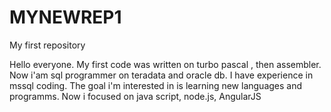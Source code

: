 # MYNEWREP1
My first repository

Hello everyone. My first code was written on turbo pascal , then assembler. Now i'am sql programmer on teradata and oracle db. I have experience in mssql coding. The goal i'm interested in is learning new languages and programms. Now i focused on java script, node.js, AngularJS
